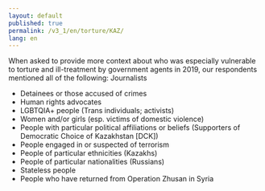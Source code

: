 ```yaml
---
layout: default
published: true
permalink: /v3_1/en/torture/KAZ/
lang: en
---
```


When asked to provide more context about who was especially vulnerable to torture and ill-treatment by government agents in 2019, our respondents mentioned all of the following:
Journalists 

- Detainees or those accused of crimes 
- Human rights advocates 
- LGBTQIA+ people (Trans individuals; activists) 
- Women and/or girls (esp. victims of domestic violence) 
- People with particular political affiliations or beliefs (Supporters of Democratic Choice of Kazakhstan [DCK]) 
- People engaged in or suspected of terrorism
- People of particular ethnicities (Kazakhs) 
- People of particular nationalities (Russians) 
- Stateless people 
- People who have returned from Operation Zhusan in Syria
 